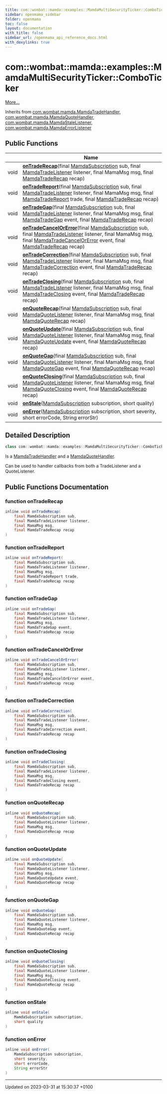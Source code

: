 ```yaml
---
title: com::wombat::mamda::examples::MamdaMultiSecurityTicker::ComboTicker
sidebar: openmama_sidebar
folder: openmama
toc: false
layout: documentation
with_title: false
sidebar_url: /openmama_api_reference_docs.html
with_doxylinks: true
---
```


# com::wombat::mamda::examples::MamdaMultiSecurityTicker::ComboTicker



 [More...](#detailed-description)

Inherits from [com.wombat.mamda.MamdaTradeHandler](interfacecom_1_1wombat_1_1mamda_1_1MamdaTradeHandler.html), [com.wombat.mamda.MamdaQuoteHandler](interfacecom_1_1wombat_1_1mamda_1_1MamdaQuoteHandler.html), [com.wombat.mamda.MamdaStaleListener](interfacecom_1_1wombat_1_1mamda_1_1MamdaStaleListener.html), [com.wombat.mamda.MamdaErrorListener](interfacecom_1_1wombat_1_1mamda_1_1MamdaErrorListener.html)

## Public Functions

|                | Name           |
| -------------- | -------------- |
| void | **[onTradeRecap](classcom_1_1wombat_1_1mamda_1_1examples_1_1MamdaMultiSecurityTicker_1_1ComboTicker.html#function-ontraderecap)**(final [MamdaSubscription](classcom_1_1wombat_1_1mamda_1_1MamdaSubscription.html) sub, final [MamdaTradeListener](classcom_1_1wombat_1_1mamda_1_1MamdaTradeListener.html) listener, final MamaMsg msg, final [MamdaTradeRecap](interfacecom_1_1wombat_1_1mamda_1_1MamdaTradeRecap.html) recap) |
| void | **[onTradeReport](classcom_1_1wombat_1_1mamda_1_1examples_1_1MamdaMultiSecurityTicker_1_1ComboTicker.html#function-ontradereport)**(final [MamdaSubscription](classcom_1_1wombat_1_1mamda_1_1MamdaSubscription.html) sub, final [MamdaTradeListener](classcom_1_1wombat_1_1mamda_1_1MamdaTradeListener.html) listener, final MamaMsg msg, final [MamdaTradeReport](interfacecom_1_1wombat_1_1mamda_1_1MamdaTradeReport.html) trade, final [MamdaTradeRecap](interfacecom_1_1wombat_1_1mamda_1_1MamdaTradeRecap.html) recap) |
| void | **[onTradeGap](classcom_1_1wombat_1_1mamda_1_1examples_1_1MamdaMultiSecurityTicker_1_1ComboTicker.html#function-ontradegap)**(final [MamdaSubscription](classcom_1_1wombat_1_1mamda_1_1MamdaSubscription.html) sub, final [MamdaTradeListener](classcom_1_1wombat_1_1mamda_1_1MamdaTradeListener.html) listener, final MamaMsg msg, final [MamdaTradeGap](interfacecom_1_1wombat_1_1mamda_1_1MamdaTradeGap.html) event, final [MamdaTradeRecap](interfacecom_1_1wombat_1_1mamda_1_1MamdaTradeRecap.html) recap) |
| void | **[onTradeCancelOrError](classcom_1_1wombat_1_1mamda_1_1examples_1_1MamdaMultiSecurityTicker_1_1ComboTicker.html#function-ontradecancelorerror)**(final [MamdaSubscription](classcom_1_1wombat_1_1mamda_1_1MamdaSubscription.html) sub, final [MamdaTradeListener](classcom_1_1wombat_1_1mamda_1_1MamdaTradeListener.html) listener, final MamaMsg msg, final [MamdaTradeCancelOrError](interfacecom_1_1wombat_1_1mamda_1_1MamdaTradeCancelOrError.html) event, final [MamdaTradeRecap](interfacecom_1_1wombat_1_1mamda_1_1MamdaTradeRecap.html) recap) |
| void | **[onTradeCorrection](classcom_1_1wombat_1_1mamda_1_1examples_1_1MamdaMultiSecurityTicker_1_1ComboTicker.html#function-ontradecorrection)**(final [MamdaSubscription](classcom_1_1wombat_1_1mamda_1_1MamdaSubscription.html) sub, final [MamdaTradeListener](classcom_1_1wombat_1_1mamda_1_1MamdaTradeListener.html) listener, final MamaMsg msg, final [MamdaTradeCorrection](interfacecom_1_1wombat_1_1mamda_1_1MamdaTradeCorrection.html) event, final [MamdaTradeRecap](interfacecom_1_1wombat_1_1mamda_1_1MamdaTradeRecap.html) recap) |
| void | **[onTradeClosing](classcom_1_1wombat_1_1mamda_1_1examples_1_1MamdaMultiSecurityTicker_1_1ComboTicker.html#function-ontradeclosing)**(final [MamdaSubscription](classcom_1_1wombat_1_1mamda_1_1MamdaSubscription.html) sub, final [MamdaTradeListener](classcom_1_1wombat_1_1mamda_1_1MamdaTradeListener.html) listener, final MamaMsg msg, final [MamdaTradeClosing](interfacecom_1_1wombat_1_1mamda_1_1MamdaTradeClosing.html) event, final [MamdaTradeRecap](interfacecom_1_1wombat_1_1mamda_1_1MamdaTradeRecap.html) recap) |
| void | **[onQuoteRecap](classcom_1_1wombat_1_1mamda_1_1examples_1_1MamdaMultiSecurityTicker_1_1ComboTicker.html#function-onquoterecap)**(final [MamdaSubscription](classcom_1_1wombat_1_1mamda_1_1MamdaSubscription.html) sub, final [MamdaQuoteListener](classcom_1_1wombat_1_1mamda_1_1MamdaQuoteListener.html) listener, final MamaMsg msg, final [MamdaQuoteRecap](interfacecom_1_1wombat_1_1mamda_1_1MamdaQuoteRecap.html) recap) |
| void | **[onQuoteUpdate](classcom_1_1wombat_1_1mamda_1_1examples_1_1MamdaMultiSecurityTicker_1_1ComboTicker.html#function-onquoteupdate)**(final [MamdaSubscription](classcom_1_1wombat_1_1mamda_1_1MamdaSubscription.html) sub, final [MamdaQuoteListener](classcom_1_1wombat_1_1mamda_1_1MamdaQuoteListener.html) listener, final MamaMsg msg, final [MamdaQuoteUpdate](interfacecom_1_1wombat_1_1mamda_1_1MamdaQuoteUpdate.html) event, final [MamdaQuoteRecap](interfacecom_1_1wombat_1_1mamda_1_1MamdaQuoteRecap.html) recap) |
| void | **[onQuoteGap](classcom_1_1wombat_1_1mamda_1_1examples_1_1MamdaMultiSecurityTicker_1_1ComboTicker.html#function-onquotegap)**(final [MamdaSubscription](classcom_1_1wombat_1_1mamda_1_1MamdaSubscription.html) sub, final [MamdaQuoteListener](classcom_1_1wombat_1_1mamda_1_1MamdaQuoteListener.html) listener, final MamaMsg msg, final [MamdaQuoteGap](interfacecom_1_1wombat_1_1mamda_1_1MamdaQuoteGap.html) event, final [MamdaQuoteRecap](interfacecom_1_1wombat_1_1mamda_1_1MamdaQuoteRecap.html) recap) |
| void | **[onQuoteClosing](classcom_1_1wombat_1_1mamda_1_1examples_1_1MamdaMultiSecurityTicker_1_1ComboTicker.html#function-onquoteclosing)**(final [MamdaSubscription](classcom_1_1wombat_1_1mamda_1_1MamdaSubscription.html) sub, final [MamdaQuoteListener](classcom_1_1wombat_1_1mamda_1_1MamdaQuoteListener.html) listener, final MamaMsg msg, final [MamdaQuoteClosing](interfacecom_1_1wombat_1_1mamda_1_1MamdaQuoteClosing.html) event, final [MamdaQuoteRecap](interfacecom_1_1wombat_1_1mamda_1_1MamdaQuoteRecap.html) recap) |
| void | **[onStale](classcom_1_1wombat_1_1mamda_1_1examples_1_1MamdaMultiSecurityTicker_1_1ComboTicker.html#function-onstale)**([MamdaSubscription](classcom_1_1wombat_1_1mamda_1_1MamdaSubscription.html) subscription, short quality) |
| void | **[onError](classcom_1_1wombat_1_1mamda_1_1examples_1_1MamdaMultiSecurityTicker_1_1ComboTicker.html#function-onerror)**([MamdaSubscription](classcom_1_1wombat_1_1mamda_1_1MamdaSubscription.html) subscription, short severity, short errorCode, String errorStr) |

## Detailed Description

```java
class com::wombat::mamda::examples::MamdaMultiSecurityTicker::ComboTicker;
```


Is a [MamdaTradeHandler](interfacecom_1_1wombat_1_1mamda_1_1MamdaTradeHandler.html) and a [MamdaQuoteHandler](interfacecom_1_1wombat_1_1mamda_1_1MamdaQuoteHandler.html).

Can be used to handler callbacks from both a TradeListener and a QuoteListener. 

## Public Functions Documentation

### function onTradeRecap

```java
inline void onTradeRecap(
    final MamdaSubscription sub,
    final MamdaTradeListener listener,
    final MamaMsg msg,
    final MamdaTradeRecap recap
)
```


### function onTradeReport

```java
inline void onTradeReport(
    final MamdaSubscription sub,
    final MamdaTradeListener listener,
    final MamaMsg msg,
    final MamdaTradeReport trade,
    final MamdaTradeRecap recap
)
```


### function onTradeGap

```java
inline void onTradeGap(
    final MamdaSubscription sub,
    final MamdaTradeListener listener,
    final MamaMsg msg,
    final MamdaTradeGap event,
    final MamdaTradeRecap recap
)
```


### function onTradeCancelOrError

```java
inline void onTradeCancelOrError(
    final MamdaSubscription sub,
    final MamdaTradeListener listener,
    final MamaMsg msg,
    final MamdaTradeCancelOrError event,
    final MamdaTradeRecap recap
)
```


### function onTradeCorrection

```java
inline void onTradeCorrection(
    final MamdaSubscription sub,
    final MamdaTradeListener listener,
    final MamaMsg msg,
    final MamdaTradeCorrection event,
    final MamdaTradeRecap recap
)
```


### function onTradeClosing

```java
inline void onTradeClosing(
    final MamdaSubscription sub,
    final MamdaTradeListener listener,
    final MamaMsg msg,
    final MamdaTradeClosing event,
    final MamdaTradeRecap recap
)
```


### function onQuoteRecap

```java
inline void onQuoteRecap(
    final MamdaSubscription sub,
    final MamdaQuoteListener listener,
    final MamaMsg msg,
    final MamdaQuoteRecap recap
)
```


### function onQuoteUpdate

```java
inline void onQuoteUpdate(
    final MamdaSubscription sub,
    final MamdaQuoteListener listener,
    final MamaMsg msg,
    final MamdaQuoteUpdate event,
    final MamdaQuoteRecap recap
)
```


### function onQuoteGap

```java
inline void onQuoteGap(
    final MamdaSubscription sub,
    final MamdaQuoteListener listener,
    final MamaMsg msg,
    final MamdaQuoteGap event,
    final MamdaQuoteRecap recap
)
```


### function onQuoteClosing

```java
inline void onQuoteClosing(
    final MamdaSubscription sub,
    final MamdaQuoteListener listener,
    final MamaMsg msg,
    final MamdaQuoteClosing event,
    final MamdaQuoteRecap recap
)
```


### function onStale

```java
inline void onStale(
    MamdaSubscription subscription,
    short quality
)
```


### function onError

```java
inline void onError(
    MamdaSubscription subscription,
    short severity,
    short errorCode,
    String errorStr
)
```


-------------------------------

Updated on 2023-03-31 at 15:30:37 +0100